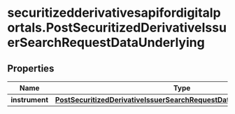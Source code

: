 # securitizedderivativesapifordigitalportals.PostSecuritizedDerivativeIssuerSearchRequestDataUnderlying

## Properties

Name | Type | Description | Notes
------------ | ------------- | ------------- | -------------
**instrument** | [**PostSecuritizedDerivativeIssuerSearchRequestDataUnderlyingInstrument**](PostSecuritizedDerivativeIssuerSearchRequestDataUnderlyingInstrument.md) |  | [optional] 


